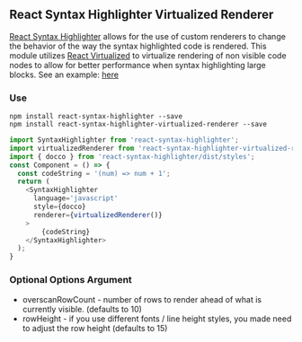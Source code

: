 ## React Syntax Highlighter Virtualized Renderer

<a href='https://github.com/conorhastings/react-syntax-highlighter'>React Syntax Highlighter</a> allows for the use of custom renderers to change the behavior of the way the syntax highlighted code is rendered. This module utilizes <a href="https://github.com/bvaughn/react-virtualized">React Virtualized</a> to virtualize rendering of non visible code nodes to allow for better performance when syntax highlighting large blocks. See an example: <a href="http://conor.rodeo/react-syntax-highlighter/demo/virtualized.html">here</a>

### Use

```shell
npm install react-syntax-highlighter --save
npm install react-syntax-highlighter-virtualized-renderer --save
```

```js
import SyntaxHighlighter from 'react-syntax-highlighter';
import virtualizedRenderer from 'react-syntax-highlighter-virtualized-renderer'; 
import { docco } from 'react-syntax-highlighter/dist/styles';
const Component = () => {
  const codeString = '(num) => num + 1';
  return (
	<SyntaxHighlighter 
	  language='javascript' 
	  style={docco}
	  renderer={virtualizedRenderer()}
  	>
  		{codeString}
  	</SyntaxHighlighter> 
  );
}
```

### Optional Options Argument
* overscanRowCount - number of rows to render ahead of what is currently visible. (defaults to 10)
* rowHeight - if you use different fonts / line height styles, you made need to adjust the row height (defaults to 15)

